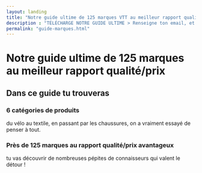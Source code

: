 ```yaml
---
layout: landing
title: "Notre guide ultime de 125 marques VTT au meilleur rapport qualité/prix"
description : "TÉLÉCHARGE NOTRE GUIDE ULTIME > Renseigne ton email, et reçois nos conseils en VTT et le calendrier des randonnées VTT de Bretagne par email."
permalink: "guide-marques.html"
---
```

# Notre guide ultime de 125 marques au meilleur rapport qualité/prix



## Dans ce guide tu trouveras

### 6 catégories de produits
du vélo au textile, en passant par les chaussures, on a vraiment essayé de penser à tout.

### Près de 125 marques au rapport qualité/prix avantageux
tu vas découvrir de nombreuses pépites de connaisseurs qui valent le détour !

